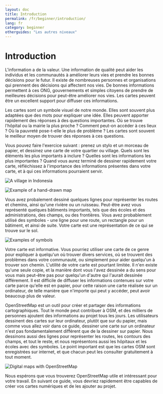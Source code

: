 ```yaml
---
layout: doc
title: Introduction
permalink: /fr/beginner/introduction/
lang: fr
category: beginner
otherguides: "Les autres niveaux"
---
```


Introduction
============

L'information a de la valeur. Une information de qualité peut aider les individus et les communautés à améliorer leurs vies et prendre les bonnes décisions pour le futur. Il existe de nombreuses personnes et organisations qui prennent des décisions qui affectent nos vies. De bonnes informations permettent à ces ONG, gouvernements et simples citoyens de prendre de meilleures décisions pour peut-être améliorer nos vies. Les cartes peuvent être un excellent support pour diffuser ces informations.

Les cartes sont un symbole visuel de notre monde. Elles sont souvent plus adaptées que des mots pour expliquer une idée. Elles peuvent apporter rapidement des réponses à des questions importantes. Où se trouve l'hôpital ou la mairie la plus proche ? Comment peut-on accéder à ces lieux ? Où la pauvreté pose-t-elle le plus de problème ? Les cartes sont souvent le meilleur moyen de trouver des réponses à ces questions.

Vous pouvez faire l'exercice suivant : prenez un stylo et un morceau de papier, et dessinez une carte de votre quartier ou village. Quels sont les éléments les plus importants à inclure ? Quelles sont les informations les plus importantes ? Quand vous aurez terminé de dessiner rapidement votre carte, réfléchissez à l'importance des informations présentes dans votre carte, et à qui ces informations pourraient servir.

![A village in Indonesia][]

![Example of a hand-drawn map][]

Vous avez probalement dessiné quelques lignes pour représenter les routes et chemins, ainsi qu'une rivière ou un ruisseau. Peut-être avez vous représenté quelques bâtiments importants, tels que des écoles et des administrations, des champs, ou des frontières. Vous avez probablement utilisé des symboles - une ligne pour une route, un rectangle pour un bâtiment, et ainsi de suite. Votre carte est une représentation de ce qui se trouve sur le sol.

![Examples of symbols][]

Votre carte est informative. Vous pourriez utiliser une carte de ce genre pour expliquer à quelqu'un où trouver divers services, où se trouvent des problèmes dans votre communauté, ou simplement pour aider quelqu'un à trouver son chemin. L'utilité de votre carte est pourtant limitée. Il n'en existe qu'une seule copie, et la manière dont vous l'avez dessinée a du sens pour vous mais peut-être pas pour quelqu'un d'autre qui l'aurait dessinée différement. Il est difficile de diffuser les informations contenues sur votre carte parce qu'elle est en papier, pour cette raison une carte réalisée sur un ordinateur, de telle manière que n'importe qui peut y accéder, peut avoir beaucoup plus de valeur.

OpenStreetMap est un outil pour créer et partager des informations cartographiques. Tout le monde peut contribuer à OSM, et des milliers de personnes ajoutent des informations au projet tous les jours. Les utilisateurs dessinent des cartes sur leur ordinateur, plutôt que sur du papier, mais comme vous allez voir dans ce guide, dessiner une carte sur un ordinateur n'est pas fondamentalement différent que de la dessiner sur papier. Nous dessinons aussi des lignes pour représenter les routes, les contours des champs, et tout le reste, et nous représentons aussi les hôpitaux et les écoles avec des symboles. Le point important est que les cartes OSM sont enregistrées sur internet, et que chacun peut les consulter gratuitement à tout moment.


![Digital maps with OpenStreetMap][]

Nous espérons que vous trouverez OpenStreetMap utile et intéressant pour votre travail. En suivant ce guide, vous devriez rapidement être capables de créer vos cartes numériques et de les ajouter au projet.


[A village in Indonesia]: /images/beginner/village-in-indonesia.png
[Example of a hand-drawn map]: /images/beginner/hand-drawn-map.png
[Examples of symbols]: /images/beginner/examples-of-symbols.png
[Digital maps with OpenStreetMap]: /images/beginner/digital-maps-with-osm.png
